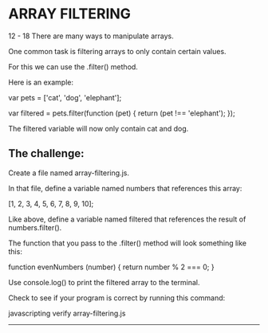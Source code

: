 # ARRAY FILTERING
12 - 18
There are many ways to manipulate arrays. 

One common task is filtering arrays to only contain certain values.

For this we can use the .filter() method.

Here is an example:

var pets = ['cat', 'dog', 'elephant'];

var filtered = pets.filter(function (pet) {
  return (pet !== 'elephant');
});

The filtered variable will now only contain cat and dog.

## The challenge:

Create a file named array-filtering.js.

In that file, define a variable named numbers that references this array:

[1, 2, 3, 4, 5, 6, 7, 8, 9, 10];

Like above, define a variable named filtered that references the result of numbers.filter().

The function that you pass to the .filter() method will look something like this:

function evenNumbers (number) {
  return number % 2 === 0;
}

Use console.log() to print the filtered array to the terminal.

Check to see if your program is correct by running this command:

javascripting verify array-filtering.js


-------------------